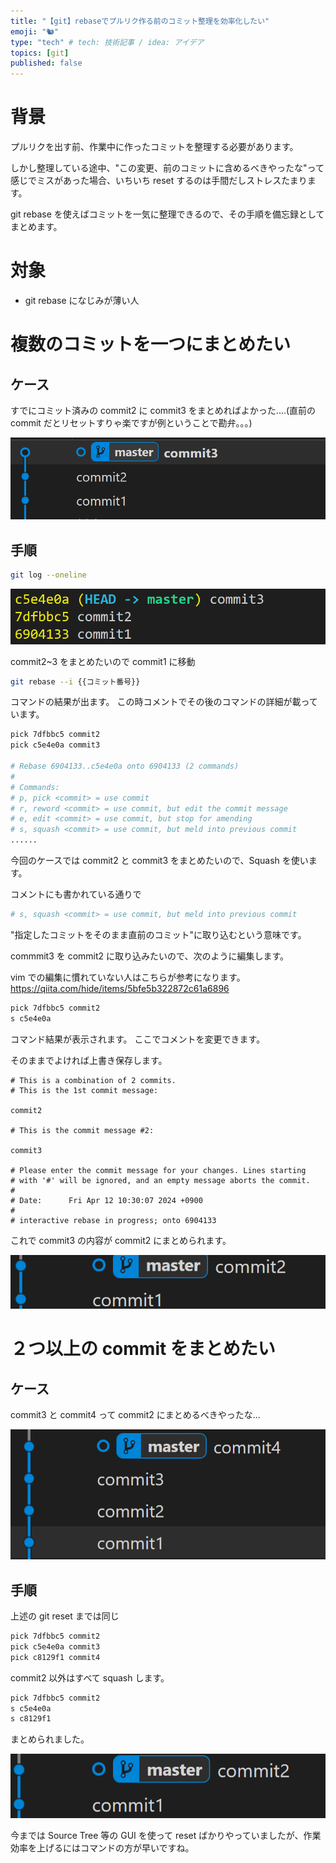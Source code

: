 ```yaml
---
title: "【git】rebaseでプルリク作る前のコミット整理を効率化したい"
emoji: "🐿️"
type: "tech" # tech: 技術記事 / idea: アイデア
topics: [git]
published: false
---
```


# 背景

プルリクを出す前、作業中に作ったコミットを整理する必要があります。

しかし整理している途中、"この変更、前のコミットに含めるべきやったな"って感じでミスがあった場合、いちいち reset するのは手間だしストレスたまります。

git rebase を使えばコミットを一気に整理できるので、その手順を備忘録としてまとめます。

# 対象

- git rebase になじみが薄い人

# 複数のコミットを一つにまとめたい

## ケース

すでにコミット済みの commit2 に commit3 をまとめればよかった....(直前の commit だとリセットすりゃ楽ですが例ということで勘弁。。。)

![alt text](/images/image.png)

## 手順

```sh
git log --oneline
```

![alt text](/images/image-1.png)

commit2~3 をまとめたいので commit1 に移動

```sh
git rebase --i {{コミット番号}}
```

コマンドの結果が出ます。
この時コメントでその後のコマンドの詳細が載っています。

```sh
pick 7dfbbc5 commit2
pick c5e4e0a commit3

# Rebase 6904133..c5e4e0a onto 6904133 (2 commands)
#
# Commands:
# p, pick <commit> = use commit
# r, reword <commit> = use commit, but edit the commit message
# e, edit <commit> = use commit, but stop for amending
# s, squash <commit> = use commit, but meld into previous commit
......
```

今回のケースでは commit2 と commit3 をまとめたいので、Squash を使います。

コメントにも書かれている通りで

```sh
# s, squash <commit> = use commit, but meld into previous commit
```

"指定したコミットをそのまま直前のコミット"に取り込むという意味です。

commmit3 を commit2 に取り込みたいので、次のように編集します。

vim での編集に慣れていない人はこちらが参考になります。
https://qiita.com/hide/items/5bfe5b322872c61a6896

```sh
pick 7dfbbc5 commit2
s c5e4e0a
```

コマンド結果が表示されます。
ここでコメントを変更できます。

そのままでよければ上書き保存します。

```
# This is a combination of 2 commits.
# This is the 1st commit message:

commit2

# This is the commit message #2:

commit3

# Please enter the commit message for your changes. Lines starting
# with '#' will be ignored, and an empty message aborts the commit.
#
# Date:      Fri Apr 12 10:30:07 2024 +0900
#
# interactive rebase in progress; onto 6904133
```

これで commit3 の内容が commit2 にまとめられます。

![alt text](/images/image-2.png)

# ２つ以上の commit をまとめたい

## ケース

commit3 と commit4 って commit2 にまとめるべきやったな...

![alt text](/images/image-3.png)

## 手順

上述の git reset までは同じ

```sh
pick 7dfbbc5 commit2
pick c5e4e0a commit3
pick c8129f1 commit4
```

commit2 以外はすべて squash します。

```sh
pick 7dfbbc5 commit2
s c5e4e0a
s c8129f1
```

まとめられました。

![alt text](/images/image-4.png)

今までは Source Tree 等の GUI を使って reset ばかりやっていましたが、作業効率を上げるにはコマンドの方が早いですね。
